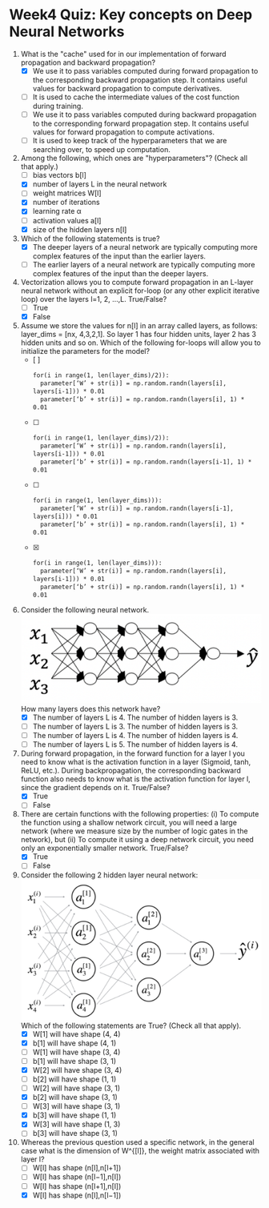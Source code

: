 # Week4 Quiz: Key concepts on Deep Neural Networks

1. What is the "cache" used for in our implementation of forward propagation and backward propagation?
   - [x] We use it to pass variables computed during forward propagation to the corresponding backward propagation step. It contains useful values for backward propagation to compute derivatives.
   - [ ] It is used to cache the intermediate values of the cost function during training.
   - [ ] We use it to pass variables computed during backward propagation to the corresponding forward propagation step. It contains useful values for forward propagation to compute activations.
   - [ ] It is used to keep track of the hyperparameters that we are searching over, to speed up computation.

2. Among the following, which ones are "hyperparameters"? (Check all that apply.)
   - [ ] bias vectors b[l]
   - [x] number of layers L in the neural network
   - [ ] weight matrices W[l]
   - [x] number of iterations
   - [x] learning rate α
   - [ ] activation values a[l]
   - [x] size of the hidden layers n[l]
   
3. Which of the following statements is true?
   - [x] The deeper layers of a neural network are typically computing more complex features of the input than the earlier layers.
   - [ ] The earlier layers of a neural network are typically computing more complex features of the input than the deeper layers.

4. Vectorization allows you to compute forward propagation in an L-layer neural network without an explicit for-loop (or any other explicit iterative loop) over the layers l=1, 2, …,L. True/False?
   - [ ] True
   - [x] False

5. Assume we store the values for n[l] in an array called layers, as follows: layer_dims = [nx, 4,3,2,1]. So layer 1 has four hidden units, layer 2 has 3 hidden units and so on. Which of the following for-loops will allow you to initialize the parameters for the model?
   - [ ] 
        ```
        for(i in range(1, len(layer_dims)/2)):
          parameter[‘W’ + str(i)] = np.random.randn(layers[i], layers[i-1])) * 0.01
          parameter[‘b’ + str(i)] = np.random.randn(layers[i], 1) * 0.01
        ```
   - [ ]
        ```
        for(i in range(1, len(layer_dims)/2)):
          parameter[‘W’ + str(i)] = np.random.randn(layers[i], layers[i-1])) * 0.01
          parameter[‘b’ + str(i)] = np.random.randn(layers[i-1], 1) * 0.01
        ```
   - [ ]
        ```
        for(i in range(1, len(layer_dims))):
          parameter[‘W’ + str(i)] = np.random.randn(layers[i-1], layers[i])) * 0.01
          parameter[‘b’ + str(i)] = np.random.randn(layers[i], 1) * 0.01
        ```
   - [x]
        ```
        for(i in range(1, len(layer_dims))):
          parameter[‘W’ + str(i)] = np.random.randn(layers[i], layers[i-1])) * 0.01
          parameter[‘b’ + str(i)] = np.random.randn(layers[i], 1) * 0.01
        ```    
 6. Consider the following neural network.
      <br/><img src="./images/q6.PNG"><br/>
    How many layers does this network have?
    - [x] The number of layers L is 4. The number of hidden layers is 3.
    - [ ] The number of layers L is 3. The number of hidden layers is 3.
    - [ ] The number of layers L is 4. The number of hidden layers is 4.
    - [ ] The number of layers L is 5. The number of hidden layers is 4.
    
7. During forward propagation, in the forward function for a layer l you need to know what is the activation function in a layer (Sigmoid, tanh, ReLU, etc.). During backpropagation, the corresponding backward function also needs to know what is the activation function for layer l, since the gradient depends on it. True/False?
    - [x] True
    - [ ] False
   
8. There are certain functions with the following properties:
   (i) To compute the function using a shallow network circuit, you will need a large network (where we measure size by the number of logic gates in the network), but (ii) To compute it using a deep network circuit, you need only an exponentially smaller network. True/False?
    - [x] True
    - [ ] False
    
9. Consider the following 2 hidden layer neural network:
  <br/><img src="./images/q9.PNG"><br/>
  Which of the following statements are True? (Check all that apply).
   - [x] W[1] will have shape (4, 4)
   - [x] b[1] will have shape (4, 1)
   - [ ] W[1] will have shape (3, 4)
   - [ ] b[1] will have shape (3, 1)
   - [x] W[2] will have shape (3, 4)
   - [ ] b[2] will have shape (1, 1)
   - [ ] W[2] will have shape (3, 1)
   - [x] b[2] will have shape (3, 1)
   - [ ] W[3] will have shape (3, 1)
   - [x] b[3] will have shape (1, 1)
   - [x] W[3] will have shape (1, 3)
   - [ ] b[3] will have shape (3, 1)
   
 10. Whereas the previous question used a specific network, in the general case what is the dimension of W^{[l]}, the weight matrix associated with layer l?
      - [ ] W[l] has shape (n[l],n[l+1])
      - [ ] W[l] has shape (n[l−1],n[l])
      - [ ] W[l] has shape (n[l+1],n[l])
      - [x] W[l] has shape (n[l],n[l−1])
